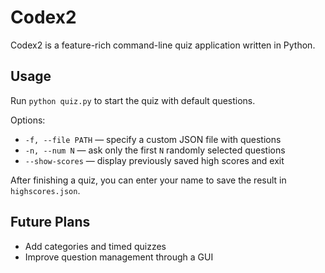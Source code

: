 # Codex2

Codex2 is a feature-rich command-line quiz application written in Python.

## Usage
Run `python quiz.py` to start the quiz with default questions.

Options:
- `-f, --file PATH` &mdash; specify a custom JSON file with questions
- `-n, --num N` &mdash; ask only the first `N` randomly selected questions
- `--show-scores` &mdash; display previously saved high scores and exit

After finishing a quiz, you can enter your name to save the result in
`highscores.json`.

## Future Plans
- Add categories and timed quizzes
- Improve question management through a GUI

